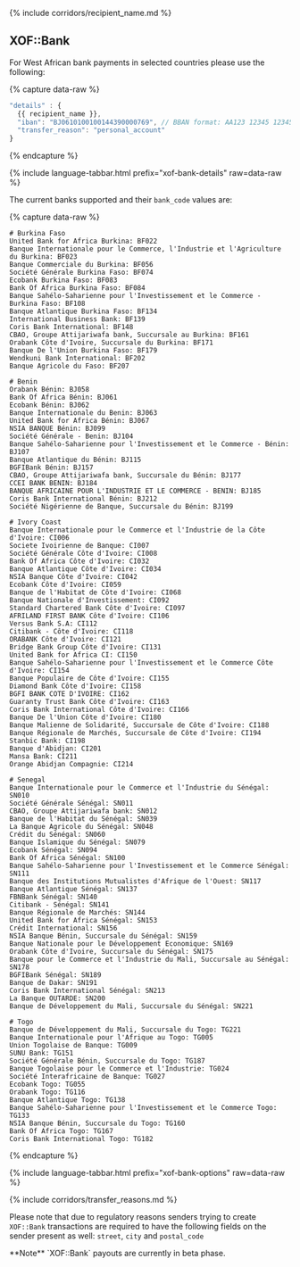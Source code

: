 {% include corridors/recipient_name.md %}

## XOF::Bank

For West African bank payments in selected countries please use the following:

{% capture data-raw %}
```javascript
"details" : {
  {{ recipient_name }},
  "iban": "BJ0610100100144390000769", // BBAN format: AA123 12345 123456789012 12
  "transfer_reason": "personal_account"
}
```
{% endcapture %}

{% include language-tabbar.html prefix="xof-bank-details" raw=data-raw %}

The current banks supported and their `bank_code` values are:

{% capture data-raw %}
```
# Burkina Faso
United Bank for Africa Burkina: BF022
Banque Internationale pour le Commerce, l'Industrie et l'Agriculture du Burkina: BF023
Banque Commerciale du Burkina: BF056
Société Générale Burkina Faso: BF074
Ecobank Burkina Faso: BF083
Bank Of Africa Burkina Faso: BF084
Banque Sahélo-Saharienne pour l'Investissement et le Commerce - Burkina Faso: BF108
Banque Atlantique Burkina Faso: BF134
International Business Bank: BF139
Coris Bank International: BF148
CBAO, Groupe Attijariwafa bank, Succursale au Burkina: BF161
Orabank Côte d'Ivoire, Succursale du Burkina: BF171
Banque De l'Union Burkina Faso: BF179
Wendkuni Bank International: BF202
Banque Agricole du Faso: BF207

# Benin
Orabank Bénin: BJ058
Bank Of Africa Bénin: BJ061
Ecobank Bénin: BJ062
Banque Internationale du Benin: BJ063
United Bank for Africa Bénin: BJ067
NSIA BANQUE Bénin: BJ099
Société Générale - Benin: BJ104
Banque Sahélo-Saharienne pour l'Investissement et le Commerce - Bénin: BJ107
Banque Atlantique du Bénin: BJ115
BGFIBank Bénin: BJ157
CBAO, Groupe Attijariwafa bank, Succursale du Bénin: BJ177
CCEI BANK BENIN: BJ184
BANQUE AFRICAINE POUR L'INDUSTRIE ET LE COMMERCE - BENIN: BJ185
Coris Bank International Bénin: BJ212
Société Nigérienne de Banque, Succursale du Bénin: BJ199

# Ivory Coast
Banque Internationale pour le Commerce et l'Industrie de la Côte d'Ivoire: CI006
Societe Ivoirienne de Banque: CI007
Société Générale Côte d'Ivoire: CI008
Bank Of Africa Côte d'Ivoire: CI032
Banque Atlantique Côte d'Ivoire: CI034
NSIA Banque Côte d'Ivoire: CI042
Ecobank Côte d'Ivoire: CI059
Banque de l'Habitat de Côte d'Ivoire: CI068
Banque Nationale d'Investissement: CI092
Standard Chartered Bank Côte d'Ivoire: CI097
AFRILAND FIRST BANK Côte d'Ivoire: CI106
Versus Bank S.A: CI112
Citibank - Côte d'Ivoire: CI118
ORABANK Côte d'Ivoire: CI121
Bridge Bank Group Côte d'Ivoire: CI131
United Bank for Africa CI: CI150
Banque Sahélo-Saharienne pour l'Investissement et le Commerce Côte d'Ivoire: CI154
Banque Populaire de Côte d'Ivoire: CI155
Diamond Bank Côte d'Ivoire: CI158
BGFI BANK COTE D'IVOIRE: CI162
Guaranty Trust Bank Côte d'Ivoire: CI163
Coris Bank International Côte d'Ivoire: CI166
Banque De l'Union Côte d'Ivoire: CI180
Banque Malienne de Solidarité, Succursale de Côte d'Ivoire: CI188
Banque Régionale de Marchés, Succursale de Côte d'Ivoire: CI194
Stanbic Bank: CI198
Banque d'Abidjan: CI201
Mansa Bank: CI211
Orange Abidjan Compagnie: CI214

# Senegal
Banque Internationale pour le Commerce et l'Industrie du Sénégal: SN010
Société Générale Sénégal: SN011
CBAO, Groupe Attijariwafa bank: SN012
Banque de l'Habitat du Sénégal: SN039
La Banque Agricole du Sénégal: SN048
Crédit du Sénégal: SN060
Banque Islamique du Sénégal: SN079
Ecobank Sénégal: SN094
Bank Of Africa Sénégal: SN100
Banque Sahélo-Saharienne pour l'Investissement et le Commerce Sénégal: SN111
Banque des Institutions Mutualistes d'Afrique de l'Ouest: SN117
Banque Atlantique Sénégal: SN137
FBNBank Sénégal: SN140
Citibank - Sénégal: SN141
Banque Régionale de Marchés: SN144
United Bank for Africa Sénégal: SN153
Crédit International: SN156
NSIA Banque Bénin, Succursale du Sénégal: SN159
Banque Nationale pour le Développement Economique: SN169
Orabank Côte d'Ivoire, Succursale du Sénégal: SN175
Banque pour le Commerce et l'Industrie du Mali, Succursale au Sénégal: SN178
BGFIBank Sénégal: SN189
Banque de Dakar: SN191
Coris Bank International Sénégal: SN213
La Banque OUTARDE: SN200
Banque de Développement du Mali, Succursale du Sénégal: SN221

# Togo
Banque de Développement du Mali, Succursale du Togo: TG221
Banque Internationale pour l'Afrique au Togo: TG005
Union Togolaise de Banque: TG009
SUNU Bank: TG151
Société Générale Bénin, Succursale du Togo: TG187
Banque Togolaise pour le Commerce et l'Industrie: TG024
Société Interafricaine de Banque: TG027
Ecobank Togo: TG055
Orabank Togo: TG116
Banque Atlantique Togo: TG138
Banque Sahélo-Saharienne pour l'Investissement et le Commerce Togo: TG133
NSIA Banque Bénin, Succursale du Togo: TG160
Bank Of Africa Togo: TG167
Coris Bank International Togo: TG182
```
{% endcapture %}

{% include language-tabbar.html prefix="xof-bank-options" raw=data-raw %}

{% include corridors/transfer_reasons.md %}

Please note that due to regulatory reasons senders trying to create `XOF::Bank` transactions are required to have the following fields on the sender present as well:
`street`, `city` and `postal_code`

<div class="alert alert-info" markdown="1">
**Note** `XOF::Bank` payouts are currently in beta phase.
</div>
